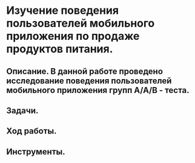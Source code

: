 # Изучение поведения пользователей мобильного приложения по продаже продуктов питания.

## Описание. В данной работе проведено исследование поведения пользователей мобильного приложения групп А/А/В - теста.

## Задачи. 

## Ход работы. 

## Инструменты.
